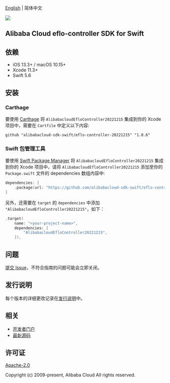 [English](README.md) | 简体中文

![](https://aliyunsdk-pages.alicdn.com/icons/AlibabaCloud.svg)

## Alibaba Cloud eflo-controller SDK for Swift

## 依赖

- iOS 13.3+ / macOS 10.15+
- Xcode 11.3+
- Swift 5.6

## 安装

### Carthage

要使用 [Carthage](https://github.com/Carthage/Carthage) 将 `AlibabacloudEfloController20221215` 集成到你的 Xcode 项目中，需要在 `Cartfile` 中定义以下内容:

```ogdl
github "alibabacloud-sdk-swift/eflo-controller-20221215" "1.0.6"
```

### Swift 包管理工具

要使用 [Swift Package Manager](https://swift.org/package-manager/) 将 `AlibabacloudEfloController20221215` 集成到你的 Xcode 项目中，请将 `AlibabacloudEfloController20221215` 添加至你的 `Package.swift` 文件的 dependencies 数组内容中:

```swift
dependencies: [
    .package(url: "https://github.com/alibabacloud-sdk-swift/eflo-controller-20221215.git", from: "1.0.6")
]
```

另外，还需要在 `target` 的 `dependencies` 中添加 `"AlibabacloudEfloController20221215"`，如下：

```swift
.target(
    name: "<your-project-name>",
    dependencies: [
        "AlibabacloudEfloController20221215",
    ]),
```

## 问题

[提交 Issue](https://github.com/alibabacloud-sdk-swift/eflo-controller-20221215/issues/new)，不符合指南的问题可能会立即关闭。

## 发行说明

每个版本的详细更改记录在[发行说明](./ChangeLog.txt)中。

## 相关

* [开发者门户](https://next.api.aliyun.com/home)
* [最新源码](https://github.com/alibabacloud-sdk-swift/eflo-controller-20221215)

## 许可证

[Apache-2.0](http://www.apache.org/licenses/LICENSE-2.0)

Copyright (c) 2009-present, Alibaba Cloud All rights reserved.
